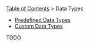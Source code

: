 [Table of Contents](tutorial-toc.html) > Data Types

* [Predefined Data Types](tutorial-data-types-defined.html)
* [Custom Data Types](tutorial-data-types-custom.html)

TODO
